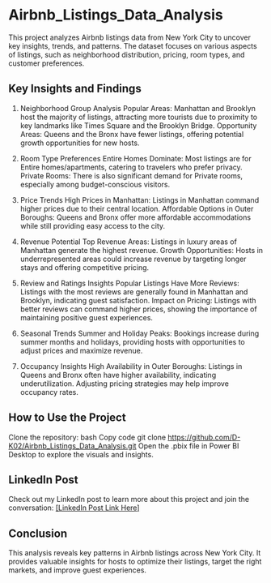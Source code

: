 # Airbnb_Listings_Data_Analysis

This project analyzes Airbnb listings data from New York City to uncover key insights, trends, and patterns. The dataset focuses on various aspects of listings, such as neighborhood distribution, pricing, room types, and customer preferences.

## Key Insights and Findings

1. Neighborhood Group Analysis
Popular Areas: Manhattan and Brooklyn host the majority of listings, attracting more tourists due to proximity to key landmarks like Times Square and the Brooklyn Bridge.
Opportunity Areas: Queens and the Bronx have fewer listings, offering potential growth opportunities for new hosts.

2. Room Type Preferences
Entire Homes Dominate: Most listings are for Entire homes/apartments, catering to travelers who prefer privacy.
Private Rooms: There is also significant demand for Private rooms, especially among budget-conscious visitors.

3. Price Trends
High Prices in Manhattan: Listings in Manhattan command higher prices due to their central location.
Affordable Options in Outer Boroughs: Queens and Bronx offer more affordable accommodations while still providing easy access to the city.

4. Revenue Potential
Top Revenue Areas: Listings in luxury areas of Manhattan generate the highest revenue.
Growth Opportunities: Hosts in underrepresented areas could increase revenue by targeting longer stays and offering competitive pricing.

5. Review and Ratings Insights
Popular Listings Have More Reviews: Listings with the most reviews are generally found in Manhattan and Brooklyn, indicating guest satisfaction.
Impact on Pricing: Listings with better reviews can command higher prices, showing the importance of maintaining positive guest experiences.

6. Seasonal Trends
Summer and Holiday Peaks: Bookings increase during summer months and holidays, providing hosts with opportunities to adjust prices and maximize revenue.

7. Occupancy Insights
High Availability in Outer Boroughs: Listings in Queens and Bronx often have higher availability, indicating underutilization. Adjusting pricing strategies may help improve occupancy rates.

## How to Use the Project
Clone the repository:
bash
Copy code
git clone https://github.com/D-K02/Airbnb_Listings_Data_Analysis.git
Open the .pbix file in Power BI Desktop to explore the visuals and insights.

## LinkedIn Post
Check out my LinkedIn post to learn more about this project and join the conversation: [[LinkedIn Post Link Here]](https://www.linkedin.com/feed/update/urn:li:ugcPost:7240030316348735488/)

## Conclusion
This analysis reveals key patterns in Airbnb listings across New York City. It provides valuable insights for hosts to optimize their listings, target the right markets, and improve guest experiences.
